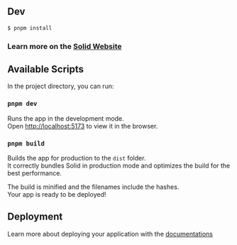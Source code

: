 ## Dev

```bash
$ pnpm install
```

### Learn more on the [Solid Website](https://solidjs.com)

## Available Scripts

In the project directory, you can run:

### `pnpm dev`

Runs the app in the development mode.<br>
Open [http://localhost:5173](http://localhost:5173) to view it in the browser.

### `pnpm build`

Builds the app for production to the `dist` folder.<br>
It correctly bundles Solid in production mode and optimizes the build for the best performance.

The build is minified and the filenames include the hashes.<br>
Your app is ready to be deployed!

## Deployment

Learn more about deploying your application with the [documentations](https://vitejs.dev/guide/static-deploy.html)
